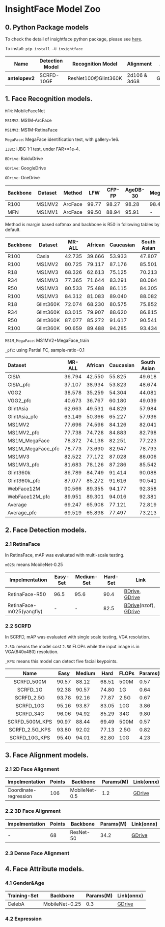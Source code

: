 # InsightFace Model Zoo

## 0. Python Package models

To check the detail of insightface python package, please see [here](../python-package).

To install: ``pip install -U insightface``


| Name           | Detection Model | Recognition Model   | Alignment    | Attributes |
| -------------- | --------------- | ------------------- | ------------ | ---------- |
| **antelopev2** | SCRFD-10GF      | ResNet100@Glint360K | 2d106 & 3d68 | Gender&Age |

##  1. Face Recognition models.

``MFN``: MobileFaceNet

``MS1MV2``: MS1M-ArcFace

``MS1MV3``: MS1M-RetinaFace

``MegaFace``: MegaFace identification test, with gallery=1e6.

``IJBC``: IJBC 1:1 test, under FAR<=1e-4.

``BDrive``: BaiduDrive

``GDrive``: GoogleDrive

``ODrive``: OneDrive

| Backbone | Dataset | Method  | LFW   | CFP-FP | AgeDB-30 | MegaFace | Link(mxnet)                                                  |
| -------- | ------- | ------- | ----- | ------ | -------- | -------- | ------------------------------------------------------------ |
| R100     | MS1MV2  | ArcFace | 99.77 | 98.27  | 98.28    | 98.47    | [BDrive](https://pan.baidu.com/s/1wuRTf2YIsKt76TxFufsRNA) |
| MFN      | MS1MV1  | ArcFace | 99.50 | 88.94  | 95.91    | -        | [BDrive](https://pan.baidu.com/s/1If28BkHde4fiuweJrbicVA) |



Method is margin based softmax and backbone is R50 in following tables by default.


| Backbone | Dataset   | MR-ALL | African | Caucasian | South Asian | East Asian | Link(onnx)                                                            |
|----------|-----------|--------|---------|-----------|-------------|------------|-----------------------------------------------------------------------|
| R100     | Casia     | 42.735 | 39.666  | 53.933    | 47.807      | 21.572     | [GDrive](https://drive.google.com/file/d/1WOrOK-qZO5FcagscCI3td6nnABUPPepD/view?usp=sharing) |
| R100     | MS1MV2    | 80.725 | 79.117  | 87.176    | 85.501      | 55.807     | [GDrive](https://drive.google.com/file/d/1772DTho9EG047KNUIv2lop2e7EobiCFn/view?usp=sharing) |
| R18      | MS1MV3    | 68.326 | 62.613  | 75.125    | 70.213      | 43.859     | [GDrive](https://drive.google.com/file/d/1dWZb0SLcdzr-toUzsVZ1zogn9dEIW1Dk/view?usp=sharing) |
| R34      | MS1MV3    | 77.365 | 71.644  | 83.291    | 80.084      | 53.712     | [GDrive](https://drive.google.com/file/d/1ON6ImX-AigDKAi4pelFPf12vkJVyGFKl/view?usp=sharing) |
| R50      | MS1MV3    | 80.533 | 75.488  | 86.115    | 84.305      | 57.352     | [GDrive](https://drive.google.com/file/d/1FPldzmZ6jHfaC-R-jLkxvQRP-cLgxjCT/view?usp=sharing) |
| R100     | MS1MV3    | 84.312 | 81.083  | 89.040    | 88.082      | 62.193     | [GDrive](https://drive.google.com/file/d/1fZOfvfnavFYjzfFoKTh5j1YDcS8KCnio/view?usp=sharing) |
| R18      | Glint360K | 72.074 | 68.230  | 80.575    | 75.852      | 47.831     | [GDrive](https://drive.google.com/file/d/1Z0eoO1Wqv32K8TdFHKqrlrxv46_W4390/view?usp=sharing) |
| R34      | Glint360K | 83.015 | 79.907  | 88.620    | 86.815      | 60.604     | [GDrive](https://drive.google.com/file/d/1G1oeLkp_b3JA_z4wGs62RdLpg-u_Ov2Y/view?usp=sharing) |
| R50      | Glint360K | 87.077 | 85.272  | 91.617    | 90.541      | 66.813     | [GDrive](https://drive.google.com/file/d/1MpRhM76OQ6cTzpr2ZSpHp2_CP19Er4PI/view?usp=sharing) |
| R100     | Glint360K | 90.659 | 89.488  | 94.285    | 93.434      | 72.528     | [GDrive](https://drive.google.com/file/d/1Gh8C-bwl2B90RDrvKJkXafvZC3q4_H_z/view?usp=sharing) |

``MS1M_MegaFace``: MS1MV2+MegaFace_train

``_pfc``: using Partial FC, sample-ratio=0.1

| Dataset           | MR-ALL | African | Caucasian | South Asian | East Asian | LFW   | CFP-FP | AgeDB-30 | IJB-C(E4) | link(onnx) |
| :--------         | ------ | ------- | ----      | ------      | --------   | ----- | ------ | -------- | --------- | --- |
| CISIA	            | 36.794 | 42.550  | 55.825    | 49.618      | 19.611     | 99.450| 95.214 | 94.900   | 87.220    | |
| CISIA_pfc	        | 37.107 | 38.934  | 53.823    | 48.674      | 19.927     | 99.367| 95.429 | 94.600   | 84.970    | |
| VGG2	            | 38.578 | 35.259  | 54.304    | 44.081      | 24.095     | 99.550| 97.410 | 95.080   | 91.220    | |
| VGG2_pfc	        | 40.673 | 36.767  | 60.180    | 49.039      | 24.255     | 99.683| 98.529 | 95.400   | 92.490    | |
| GlintAsia	        | 62.663 | 49.531  | 64.829    | 57.984      | 61.743     | 99.583| 93.186 | 95.400   | 91.500    | |
| GlintAsia_pfc	    | 63.149 | 50.366  | 65.227    | 57.936      | 61.820     | 99.650| 93.029 | 95.233   | 91.140    | |
| MS1MV2	        | 77.696 | 74.596  | 84.126    | 82.041      | 51.105     | 99.833| 98.083 | 98.083   | 96.140    | |
| MS1MV2_pfc	    | 77.738 | 74.728  | 84.883    | 82.798      | 52.507     | 99.783| 98.071 | 98.017   | 96.080    | |
| MS1M_MegaFace	    | 78.372 | 74.138  | 82.251    | 77.223      | 60.203     | 99.750| 97.557 | 97.400   | 95.350    | |
| MS1M_MegaFace_pfc | 78.773 | 73.690  | 82.947    | 78.793      | 57.566     | 99.800| 97.870 | 97.733   | 95.400    | |
| MS1MV3	        | 82.522 | 77.172  | 87.028    | 86.006      | 60.625     | 99.800| 98.529 | 98.267   | 96.580    | |
| MS1MV3_pfc	    | 81.683 | 78.126  | 87.286    | 85.542      | 58.925     | 99.800| 98.443 | 98.167   | 96.430    | |
| Glint360k	        | 86.789 | 84.749  | 91.414    | 90.088      | 66.168     | 99.817| 99.143 | 98.450   | 97.130    | |
| Glint360k_pfc	    | 87.077 | 85.272  | 91.616    | 90.541      | 66.813     | 99.817| 99.143 | 98.450   | 97.020    | |
| WebFace12M	    | 90.566 | 89.355  | 94.177    | 92.358      | 73.852     | 99.800| 99.200 | 98.100   | 97.120    | |
| WebFace12M_pfc    | 89.951 | 89.301  | 94.016    | 92.381      | 73.007     | 99.817| 99.143 | 98.117   | 97.010    | |
| Average	        | 69.247 | 65.908  | 77.121    | 72.819      | 52.014     | 99.706| 97.374 | 96.962   | 93.925    | |
| Average_pfc	    | 69.519 | 65.898  | 77.497    | 73.213      | 51.853     | 99.715| 97.457 | 96.965   | 93.818    | |


## 2. Face Detection models.

### 2.1 RetinaFace

In RetinaFace, mAP was evaluated with multi-scale testing.

``m025``: means MobileNet-0.25

| Impelmentation           | Easy-Set | Medium-Set | Hard-Set | Link                                                         |
| ------------------------ | -------- | ---------- | -------- | ------------------------------------------------------------ |
| RetinaFace-R50           | 96.5     | 95.6       | 90.4     | [BDrive](https://pan.baidu.com/s/1C6nKq122gJxRhb37vK0_LQ), [GDrive](https://drive.google.com/file/d/1wm-6K688HQEx_H90UdAIuKv-NAsKBu85/view?usp=sharing) |
| RetinaFace-m025(yangfly) | -        | -          | 82.5     | [BDrive](https://pan.baidu.com/s/1P1ypO7VYUbNAezdvLm2m9w)(nzof), [GDrive](https://drive.google.com/drive/folders/1OTXuAUdkLVaf78iz63D1uqGLZi4LbPeL?usp=sharing) |

### 2.2 SCRFD

In SCRFD, mAP was evaluated with single scale testing, VGA resolution.

``2.5G``: means the model cost ``2.5G`` FLOPs while the input image is in VGA(640x480) resolution.

``_KPS``: means this model can detect five facial keypoints.

|      Name      | Easy  | Medium | Hard  | FLOPs | Params(M) | Infer(ms) | Link(pth)                                                    |
| :------------: | ----- | ------ | ----- | ----- | --------- | --------- | ------------------------------------------------------------ |
|   SCRFD_500M   | 90.57 | 88.12  | 68.51 | 500M  | 0.57      | 3.6       | [GDrive](https://drive.google.com/file/d/1OX0i_vWDp1Fp-ZynOUMZo-q1vB5g1pTN/view?usp=sharing) |
|    SCRFD_1G    | 92.38 | 90.57  | 74.80 | 1G    | 0.64      | 4.1       | [GDrive](https://drive.google.com/file/d/1acd5wKjWnl1zMgS5YJBtCh13aWtw9dej/view?usp=sharing) |
|   SCRFD_2.5G   | 93.78 | 92.16  | 77.87 | 2.5G  | 0.67      | 4.2       | [GDrive](https://drive.google.com/file/d/1wgg8GY2vyP3uUTaAKT0_MSpAPIhmDsCQ/view?usp=sharing) |
|   SCRFD_10G    | 95.16 | 93.87  | 83.05 | 10G   | 3.86      | 4.9       | [GDrive](https://drive.google.com/file/d/1kUYa0s1XxLW37ZFRGeIfKNr9L_4ScpOg/view?usp=sharing) |
|   SCRFD_34G    | 96.06 | 94.92  | 85.29 | 34G   | 9.80      | 11.7      | [GDrive](https://drive.google.com/file/d/1w9QOPilC9EhU0JgiVJoX0PLvfNSlm1XE/view?usp=sharing) |
| SCRFD_500M_KPS | 90.97 | 88.44  | 69.49 | 500M  | 0.57      | 3.6       | [GDrive](https://drive.google.com/file/d/1TXvKmfLTTxtk7tMd2fEf-iWtAljlWDud/view?usp=sharing) |
| SCRFD_2.5G_KPS | 93.80 | 92.02  | 77.13 | 2.5G  | 0.82      | 4.3       | [GDrive](https://drive.google.com/file/d/1KtOB9TocdPG9sk_S_-1QVG21y7OoLIIf/view?usp=sharing) |
| SCRFD_10G_KPS  | 95.40 | 94.01  | 82.80 | 10G   | 4.23      | 5.0       | [GDrive](https://drive.google.com/file/d/1-2uy0tgkenw6ZLxfKV1qVhmkb5Ep_5yx/view?usp=sharing) |



## 3. Face Alignment models.

### 2.1 2D Face Alignment

| Impelmentation        | Points | Backbone      | Params(M) | Link(onnx)                                                   |
| --------------------- | ------ | ------------- | --------- | ------------------------------------------------------------ |
| Coordinate-regression | 106    | MobileNet-0.5 | 1.2       | [GDrive](https://drive.google.com/file/d/1M5685m-bKnMCt0u2myJoEK5gUY3TDt_1/view?usp=sharing) |

### 2.2 3D Face Alignment

| Impelmentation | Points | Backbone  | Params(M) | Link(onnx)                                                   |
| -------------- | ------ | --------- | --------- | ------------------------------------------------------------ |
| -              | 68     | ResNet-50 | 34.2      | [GDrive](https://drive.google.com/file/d/1aJe5Rzoqrtf_a9U84E-V1b0rUi8-QbCI/view?usp=sharing) |

### 2.3 Dense Face Alignment

## 4. Face Attribute models.

### 4.1 Gender&Age 

| Training-Set | Backbone       | Params(M) | Link(onnx)                                                   |
| ------------ | -------------- | --------- | ------------------------------------------------------------ |
| CelebA       | MobileNet-0.25 | 0.3       | [GDrive](https://drive.google.com/file/d/1Mm3TeUuaZOwmEMp0nGOddvgXCjpRodPU/view?usp=sharing) |


### 4.2 Expression

